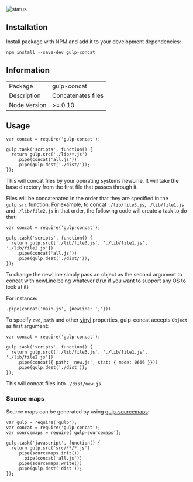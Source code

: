 <p><img src="https://secure.travis-ci.org/contra/gulp-concat.svg?branch=master" alt="status" /></p>

<h2 id="installation">Installation</h2>

<p>Install package with NPM and add it to your development dependencies:</p>

<p><code>npm install --save-dev gulp-concat</code></p>

<h2 id="information">Information</h2>

<table>
<tr>
<td>Package</td><td>gulp-concat</td>
</tr>
<tr>
<td>Description</td>
<td>Concatenates files</td>
</tr>
<tr>
<td>Node Version</td>
<td>>= 0.10</td>
</tr>
</table>

<h2 id="usage">Usage</h2>

<pre><code class="js">var concat = require('gulp-concat');

gulp.task('scripts', function() {
  return gulp.src('./lib/*.js')
    .pipe(concat('all.js'))
    .pipe(gulp.dest('./dist/'));
});
</code></pre>

<p>This will concat files by your operating systems newLine. It will take the base directory from the first file that passes through it.</p>

<p>Files will be concatenated in the order that they are specified in the <code>gulp.src</code> function. For example, to concat <code>./lib/file3.js</code>, <code>./lib/file1.js</code> and <code>./lib/file2.js</code> in that order, the following code will create a task to do that:</p>

<pre><code class="js">var concat = require('gulp-concat');

gulp.task('scripts', function() {
  return gulp.src(['./lib/file3.js', './lib/file1.js', './lib/file2.js'])
    .pipe(concat('all.js'))
    .pipe(gulp.dest('./dist/'));
});
</code></pre>

<p>To change the newLine simply pass an object as the second argument to concat with newLine being whatever (\r\n if you want to support any OS to look at it)</p>

<p>For instance:</p>

<pre><code class="js">.pipe(concat('main.js', {newLine: ';'}))
</code></pre>

<p>To specify <code>cwd</code>, <code>path</code> and other <a href="https://github.com/wearefractal/vinyl">vinyl</a> properties, gulp-concat accepts <code>Object</code> as first argument:</p>

<pre><code class="js">var concat = require('gulp-concat');

gulp.task('scripts', function() {
  return gulp.src(['./lib/file3.js', './lib/file1.js', './lib/file2.js'])
    .pipe(concat({ path: 'new.js', stat: { mode: 0666 }}))
    .pipe(gulp.dest('./dist'));
});
</code></pre>

<p>This will concat files into <code>./dist/new.js</code>.</p>

<h3 id="source-maps">Source maps</h3>

<p>Source maps can be generated by using <a href="https://www.npmjs.org/package/gulp-sourcemaps">gulp-sourcemaps</a>:</p>

<pre><code class="js">var gulp = require('gulp');
var concat = require('gulp-concat');
var sourcemaps = require('gulp-sourcemaps');

gulp.task('javascript', function() {
  return gulp.src('src/**/*.js')
    .pipe(sourcemaps.init())
      .pipe(concat('all.js'))
    .pipe(sourcemaps.write())
    .pipe(gulp.dest('dist'));
});
</code></pre>
